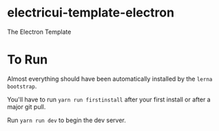 # electricui-template-electron

The Electron Template

# To Run

Almost everything should have been automatically installed by the `lerna bootstrap`.

You'll have to run `yarn run firstinstall` after your first install or after a major git pull.

Run `yarn run dev` to begin the dev server.
